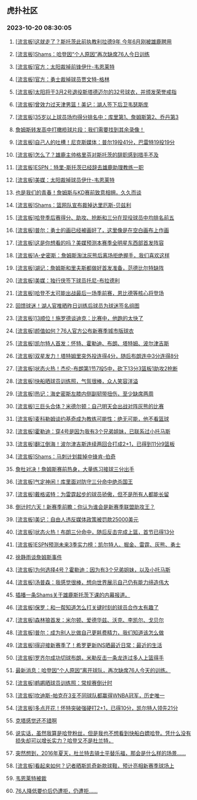 ## 虎扑社区 
### 2023-10-20 08:30:05

1. [[流言板]这就走了？斯托茨此前执教利拉德9年 今年6月刚被雄鹿聘用](https://bbs.hupu.com/62549237.html)

2. [[流言板]Shams：哈登因“个人原因”再次缺席76人今日训练](https://bbs.hupu.com/62547895.html)

3. [[流言板]官方：太阳裁掉前锋伊什-韦恩莱特](https://bbs.hupu.com/62549337.html)

4. [[流言板]官方：勇士裁掉球员贾文特-格林](https://bbs.hupu.com/62549107.html)

5. [[流言板]太阳将于3月2号退役斯塔德迈尔的32号球衣，并颁发荣誉戒指](https://bbs.hupu.com/62548381.html)

6. [[流言板]曾效力过天津男篮！美记：湖人签下后卫韦瑟斯庞](https://bbs.hupu.com/62549131.html)

7. [[流言板]35岁以上球员场均得分排名中：库里第1、詹姆斯第2、乔丹第3](https://bbs.hupu.com/62549457.html)

8. [詹姆斯转发高中打橄榄球片段：我们需要找到其余录像！](https://bbs.hupu.com/62549222.html)

9. [[流言板]自己人的吐槽！尼克斯媒体：普尔19投41分，巴雷特19投19分](https://bbs.hupu.com/62547483.html)

10. [[流言板]怎么了？雄鹿主帅格里芬对斯托茨的辞职感到措手不及](https://bbs.hupu.com/62549186.html)

11. [[流言板]ESPN：特里-斯托茨已经辞去雄鹿助理教练一职](https://bbs.hupu.com/62545836.html)

12. [[流言板]美媒：太阳裁掉球员伊什-韦恩莱特](https://bbs.hupu.com/62549119.html)

13. [也是我们的青春！詹姆斯与KD赛前致意相拥，久久而谈](https://bbs.hupu.com/62549266.html)

14. [[流言板]Shams：篮网队宣布裁掉达里厄斯-贝兹利](https://bbs.hupu.com/62548720.html)

15. [[流言板]哈登季后赛得分、助攻、抢断和三分在现役球员中均排名前五](https://bbs.hupu.com/62549524.html)

16. [[流言板]普尔：勇士的画已经被画好了，这里像是在空白画布上作画](https://bbs.hupu.com/62547098.html)

17. [[流言板]这是你想看的吗？美媒预测本赛季全明星东西部首发阵容](https://bbs.hupu.com/62549203.html)

18. [[流言板]A-史密斯：詹姆斯淘汰灰熊后离场拒绝握手，我们喜欢这样](https://bbs.hupu.com/62544697.html)

19. [[流言板]湖记：詹姆斯和里夫斯都做好首发准备，范德比尔特缺阵](https://bbs.hupu.com/62549429.html)

20. [[流言板]美媒：独行侠签下球员托尼-布拉德利](https://bbs.hupu.com/62549229.html)

21. [[流言板]哈登不太可能出战最后一场季前赛，恩比德等核心将登场](https://bbs.hupu.com/62548322.html)

22. [回馈球迷！湖人官推晒昨日训练后球员为球迷签名组图](https://bbs.hupu.com/62549332.html)

23. [[流言板]13顺位！施罗德谈迪克：比赛中，他跑的太快了](https://bbs.hupu.com/62549343.html)

24. [[流言板]颜值如何？76人官方公布新赛季城市版球衣](https://bbs.hupu.com/62547543.html)

25. [[流言板]凯尔特人首发：怀特、霍勒迪、布朗、塔特姆、波尔津吉斯](https://bbs.hupu.com/62549189.html)

26. [[流言板]双星发力！塔特姆里突外投连得4分，随后布朗连中3分连得8分](https://bbs.hupu.com/62549354.html)

27. [[流言板]状态火热！杰伦-布朗第1节7投5中，砍下13分3篮板1助攻2抢断](https://bbs.hupu.com/62549461.html)

28. [[流言板]快船晒球员训练照，气氛很棒，众人笑容洋溢](https://bbs.hupu.com/62549308.html)

29. [[流言板]热记：海史密斯左膝内侧副韧带扭伤，至少缺席两周](https://bbs.hupu.com/62549366.html)

30. [[流言板]三巨头合体？米德尔顿：自己明天会出战对阵灰熊的比赛](https://bbs.hupu.com/62549141.html)

31. [[流言板]麦科勒姆谈约基奇成为教练可能性：绝无可能，他不看篮球](https://bbs.hupu.com/62549533.html)

32. [[流言板]霍勒迪：穿4号是因为我有3个兄弟姐妹，已联系过小托马斯](https://bbs.hupu.com/62549558.html)

33. [[流言板]翻江倒海！波尔津吉斯连续两回合打成2+1，已得到11分9篮板](https://bbs.hupu.com/62549596.html)

34. [[流言板]Shams：马刺计划裁掉中锋肯-伯奇](https://bbs.hupu.com/62546999.html)

35. [詹杜对决！詹姆斯赛前热身，大量练习接球三分出手](https://bbs.hupu.com/62549594.html)

36. [[流言板]气定神闲！库里面对防守三分命中绝杀国王](https://bbs.hupu.com/62538266.html)

37. [[流言板]戴格诺特：为雷霆起步的球员骄傲，但不是所有人都能长留](https://bbs.hupu.com/62549418.html)

38. [倒计时六天！新赛季前瞻：你认为谁会是新赛季联盟助攻王？](https://bbs.hupu.com/62542466.html)

39. [[流言板]美记：自由人违反媒体政策被罚款25000美元](https://bbs.hupu.com/62549172.html)

40. [[流言板]状态火热！布朗三分命中，随后反击完成上篮，首节已得13分](https://bbs.hupu.com/62549420.html)

41. [[流言板]ESPN预测未来3季实力榜：凯尔特人、掘金、雷霆、灰熊、勇士](https://bbs.hupu.com/62549610.html)

42. [徐静雨谈詹姆斯事件](https://bbs.hupu.com/62549117.html)

43. [[流言板]为何选择4号？霍勒迪：因为有3个兄弟姐妹，以及小托马斯](https://bbs.hupu.com/62548213.html)

44. [[流言板]汤普森：我感觉很棒，想向世界展示自己仍有能力缔造伟大](https://bbs.hupu.com/62546633.html)

45. [插播一条Shams关于雄鹿斯托茨下课的内幕报道。](https://bbs.hupu.com/62549289.html)

46. [[流言板]保罗：和一帮知道怎么打关键时刻的球员合作太有趣了](https://bbs.hupu.com/62543272.html)

47. [[流言板]森林狼首发：米尔顿、爱德华兹、沃克、李凯尔、戈贝尔](https://bbs.hupu.com/62549507.html)

48. [[流言板]普尔：成为别人比做自己更耗费精力，我们知道该怎么做](https://bbs.hupu.com/62547296.html)

49. [[流言板]得迎接新赛季了！希罗更新INS晒最近日常：最近的生活](https://bbs.hupu.com/62549217.html)

50. [[流言板]罗齐尔成功切球布朗，米勒反击一条龙连过多人上篮得手](https://bbs.hupu.com/62549394.html)

51. [最新消息：哈登因“个人原因”离开球队，再次缺席76人今天的训练。](https://bbs.hupu.com/62549090.html)

52. [[流言板]鹈鹕晒球员训练照：常规赛倒计时️](https://bbs.hupu.com/62549299.html)

53. [[流言板]坎迪斯-帕克在3支不同球队都赢得WNBA冠军，历史唯一](https://bbs.hupu.com/62546647.html)

54. [[流言板]多点开花！怀特突破强硬打2+1，已得10分，凯尔特人领先21分](https://bbs.hupu.com/62549538.html)

55. [克塔感觉还不错啊](https://bbs.hupu.com/62549434.html)

56. [说实话，虽然我算是哈登粉丝，但是我也不想看到快船白嫖哈登。凭什么没有损失却可以增长实力？哈登又不是杜兰特，](https://bbs.hupu.com/62549010.html)

57. [突然想到，2016年夏天，杜兰特去骑士平替乐福，那会是什么样的场景……](https://bbs.hupu.com/62549358.html)

58. [[流言板]看起来如何？记者晒斯凯奇新款球鞋，预计亮相新赛季球场上](https://bbs.hupu.com/62547304.html)

59. [韦恩莱特被裁](https://bbs.hupu.com/62549039.html)

60. [76人降低要价后仍遭拒，仍遭拒……](https://bbs.hupu.com/62549003.html)

